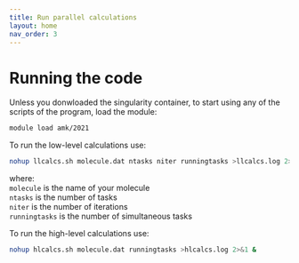 ```yaml
---
title: Run parallel calculations
layout: home
nav_order: 3
---
```


# Running the code

Unless you donwloaded the singularity container, to start using any of the scripts of the program, load the module:
```bash
module load amk/2021
```
To run the low-level calculations use:
```bash
nohup llcalcs.sh molecule.dat ntasks niter runningtasks >llcalcs.log 2>&1 &
```
where:  
<code>molecule</code> is the name of your molecule  
<code>ntasks</code> is the number of tasks  
<code>niter</code> is the number of iterations  
<code>runningtasks</code> is the number of simultaneous tasks  

To run the high-level calculations use:
```bash
nohup hlcalcs.sh molecule.dat runningtasks >hlcalcs.log 2>&1 &
```
